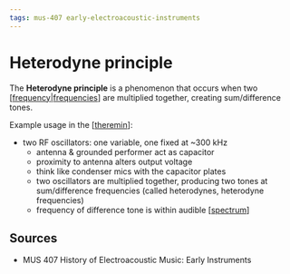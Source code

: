 ```yaml
---
tags: mus-407 early-electroacoustic-instruments
---
```


# Heterodyne principle

The **Heterodyne principle** is a phenomenon that occurs when two [[frequency|frequencies]] are multiplied together, creating sum/difference tones.

Example usage in the [[theremin]]:

- two RF oscillators: one variable, one fixed at ~300 kHz
  - antenna & grounded performer act as capacitor
  - proximity to antenna alters output voltage
  - think like condenser mics with the capacitor plates
  - two oscillators are multiplied together, producing two tones at sum/difference frequencies (called heterodynes, heterodyne frequencies)
  - frequency of difference tone is within audible [[spectrum]]

## Sources

- MUS 407 History of Electroacoustic Music: Early Instruments

[//begin]: # "Autogenerated link references for markdown compatibility"
[frequency|frequencies]: frequency "Frequency"
[theremin]: theremin "Theremin"
[spectrum]: spectrum "Spectrum"
[//end]: # "Autogenerated link references"